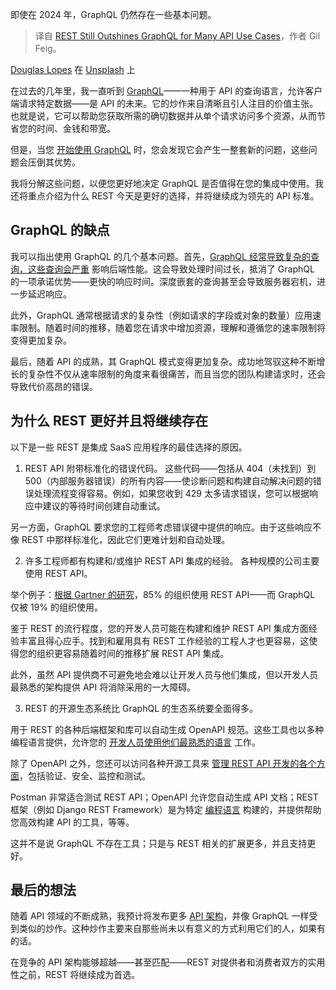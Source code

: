 
<!--
title: REST 在许多 API 使用场景中仍然优于 GraphQL
cover: https://cdn.thenewstack.io/media/2024/10/5e70fd80-douglas-lopes-ehyv_xoz4ia-unsplash-scaled.jpg
-->

即使在 2024 年，GraphQL 仍然存在一些基本问题。

> 译自 [REST Still Outshines GraphQL for Many API Use Cases](https://thenewstack.io/rest-still-outshines-graphql-for-many-api-use-cases/)，作者 Gil Feig。

[Douglas Lopes](https://unsplash.com/@douglasamarelo?utm_content=creditCopyText&utm_medium=referral&utm_source=unsplash) 在 [Unsplash](https://unsplash.com/photos/a-laptop-computer-sitting-on-top-of-a-wooden-desk-ehyV_XOZ4iA?utm_content=creditCopyText&utm_medium=referral&utm_source=unsplash) 上

在过去的几年里，我一直听到 [GraphQL](https://thenewstack.io/is-graphql-over-or-do-we-just-need-to-rethink-it/)——一种用于 API 的查询语言，允许客户端请求特定数据——是 API 的未来。它的炒作来自清晰且引人注目的价值主张。也就是说，它可以帮助您获取所需的确切数据并从单个请求访问多个资源，从而节省您的时间、金钱和带宽。

但是，当您 [开始使用 GraphQL](https://thenewstack.io/why-every-api-strategy-needs-graphql/) 时，您会发现它会产生一整套新的问题，这些问题会压倒其优势。

我将分解这些问题，以便您更好地决定 GraphQL 是否值得在您的集成中使用。我还将重点介绍为什么 REST 今天是更好的选择，并将继续成为领先的 API 标准。

## GraphQL 的缺点

我可以指出使用 GraphQL 的几个基本问题。首先，[GraphQL 经常导致复杂的查询，这些查询会严重](https://thenewstack.io/salt-security-finds-serious-graphql-api-security-hole/) 影响后端性能。这会导致处理时间过长，抵消了 GraphQL 的一项承诺优势——更快的响应时间。深度嵌套的查询甚至会导致服务器宕机，进一步延迟响应。

此外，GraphQL 通常根据请求的复杂性（例如请求的字段或对象的数量）应用速率限制。随着时间的推移，随着您在请求中增加资源，理解和遵循您的速率限制将变得更加复杂。

最后，随着 API 的成熟，其 GraphQL 模式变得更加复杂。成功地驾驭这种不断增长的复杂性不仅从速率限制的角度来看很痛苦，而且当您的团队构建请求时，还会导致代价高昂的错误。

## 为什么 REST 更好并且将继续存在

以下是一些 REST 是集成 SaaS 应用程序的最佳选择的原因。

1. REST API 附带标准化的错误代码。
这些代码——包括从 404（未找到）到 500（内部服务器错误）的所有内容——使诊断问题和构建自动解决问题的错误处理流程变得容易。例如，如果您收到 429 太多请求错误，您可以根据响应中建议的等待时间创建自动重试。

另一方面，GraphQL 要求您的工程师考虑错误键中提供的响应。由于这些响应不像 REST 中那样标准化，因此它们更难计划和自动处理。

2. 许多工程师都有构建和/或维护 REST API 集成的经验。
各种规模的公司主要使用 REST API。

举个例子：[根据 Gartner 的研究](https://www.gartner.com/en/documents/5551595)，85% 的组织使用 REST API——而 GraphQL 仅被 19% 的组织使用。

鉴于 REST 的流行程度，您的开发人员可能在构建和维护 REST API 集成方面经验丰富且得心应手。找到和雇用具有 REST 工作经验的工程人才也更容易，这使得您的组织更容易随着时间的推移扩展 REST API 集成。

此外，虽然 API 提供商不可避免地会难以让开发人员与他们集成，但以开发人员最熟悉的架构提供 API 将消除采用的一大障碍。

3. REST 的开源生态系统比 GraphQL 的生态系统要全面得多。

用于 REST 的各种后端框架和库可以自动生成 OpenAPI 规范。这些工具也以多种编程语言提供，允许您的 [开发人员使用他们最熟悉的语言](https://thenewstack.io/hey-programming-language-developer-get-over-yourself/) 工作。

除了 OpenAPI 之外，您还可以访问各种开源工具来 [管理 REST API 开发的各个方面](https://thenewstack.io/using-a-developer-portal-for-api-management/)，包括验证、安全、监控和测试。

Postman 非常适合测试 REST API；OpenAPI 允许您自动生成 API 文档；REST 框架（例如 Django REST Framework）是为特定 [编程语言](https://thenewstack.io/programming-languages/) 构建的，并提供帮助您高效构建 API 的工具，等等。

这并不是说 GraphQL 不存在工具；只是与 REST 相关的扩展更多，并且支持更好。

## 最后的想法

随着 API 领域的不断成熟，我预计将发布更多 [API 架构](https://thenewstack.io/untangling-enterprise-api-architecture-with-graphql/)，并像 GraphQL 一样受到类似的炒作。这种炒作主要来自那些尚未以有意义的方式利用它们的人，如果有的话。

在竞争的 API 架构能够超越——甚至匹配——REST 对提供者和消费者双方的实用性之前，REST 将继续成为首选。
